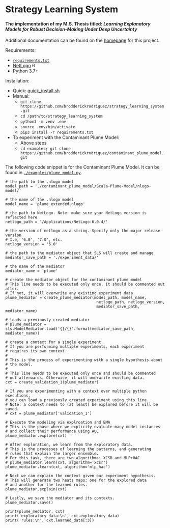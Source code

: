 # Strategy Learning System 
#### The implementation of my M.S. Thesis titled: *Learning Explanatory Models for Robust Decision-Making Under Deep Uncertainty*

Additional documentation can be found on the [homepage](http://brodderick.com/thesis) for this project.

Requirements:
* [`requirements.txt`](https://github.com/brodderickrodriguez/strategy_learning_system/blob/master/requirements.txt)
* [NetLogo](https://ccl.northwestern.edu/netlogo/download.shtml) 6
* Python 3.7+

Installation:
* Quick: [quick_install.sh](https://github.com/brodderickrodriguez/strategy_learning_system/blob/master/quick_install.sh)
* Manual:
  * `git clone https://github.com/brodderickrodriguez/strategy_learning_system.git`
  * `cd /path/to/strategy_learning_system`
  * `python3 -m venv .env`
  * `source .env/bin/activate`
  * `pip3 install -r requirements.txt`
* To experiment with the Contaminant Plume Model:
  * Above steps
  * `cd examples; git clone https://github.com/brodderickrodriguez/contaminant_plume_model.git`


The following code snippet is for the Contaminant Plume Model. It can be found in [`./examples/plume_model.py`](https://github.com/brodderickrodriguez/strategy_learning_system/blob/master/examples/plume_model.py).

    # the path to the .nlogo model
	model_path = './contaminant_plume_model/Scala-Plume-Model/nlogo-model/'
	
	# the name of the .nlogo model
	model_name = 'plume_extended.nlogo'

	# the path to NetLogo. Note: make sure your NetLogo version is reflected here
	netlogo_path = '/Applications/NetLogo-6.0.4/'

	# the version of netlogo as a string. Specify only the major release version
	# I.e, '6.0', '7.0', etc.
	netlogo_version = '6.0'

	# the path to the mediator object that SLS will create and manage
	mediator_save_path = './experiment_data/'

	# the name of the mediator
	mediator_name = 'plume'
	
	# create the mediator object for the contaminant plume model
	# This line needs to be executed only once. It should be commented out after.
	# If not, it will overwrite any existing experiment data.
	plume_mediator = create_plume_mediator(model_path, model_name, 
											netlogo_path, netlogo_version, 
											mediator_save_path, mediator_name)

	# loads a previously created mediator
	# plume_mediator = sls.ModelMediator.load('{}/{}'.format(mediator_save_path, mediator_name))

	# create a context for a single experiment.
	# If you are performing multiple experiments, each experiment 
	# requires its own context.
	#
	# This is the process of experimenting with a single hypothesis about
	# the model.
	#
	# This line needs to be executed only once and should be commented
	# out afterwards. Otherwise, it will overwrite existing data. 
	cxt = create_validation_1(plume_mediator)

	# If you are experimenting with a context over multiple python executions,
	# you can load a previously created experiment using this line.
	# Note: a context needs to (at least) be explored before it will be saved.
	# cxt = plume_mediator['validation_1']

	# Execute the modeling via explroation and EMA 
	# This is the phase where we explicity evaluate many model instances 
	# and collect their performance using AUC
	plume_mediator.explore(cxt)

	# After exploration, we learn from the exploratory data. 
	# This is the processes of learning the patterns, and generating 
	# rules that explain the larger ensemble.
	# For this task, there are two algorithms: XCSR and MLP+HAC
	# plume_mediator.learn(cxt, algorithm='xcsr')
	plume_mediator.learn(cxt, algorithm='mlp_hac')

	# Next we can explain the context given our experiment hypothesis.
	# This will generate two heats maps: one for the explored data
	# and another for the learned rules.
	plume_mediator.explain(cxt)

	# Lastly, we save the mediator and its contexts.
	plume_mediator.save()

	print(plume_mediator, cxt)
	print('exploratory data:\n', cxt.exploratory_data)
	print('rules:\n', cxt.learned_data[:3])




